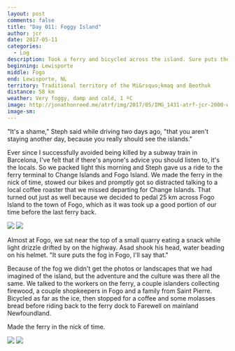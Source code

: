 ```yaml
---
layout: post
comments: false
title: "Day 011: Foggy Island"
author: jcr
date: 2017-05-11
categories:
  - Log
description: Took a ferry and bicycled across the island. Sure puts the fog in Fogo.
beginning: Lewisporte
middle: Fogo
end: Lewisporte, NL
territory: Traditional territory of the Mi&rsquo;kmaq and Beothuk
distance: 58 km
weather: Very foggy, damp and cold, 1 ºC
image: http://jonathonreed.me/atrf/img/2017/05/IMG_1431-atrf-jcr-2000-web.jpg
image-sm:
---
```


"It's a shame," Steph said while driving two days ago, "that you aren't staying another day, because you really should see the islands."

Ever since I successfully avoided being killed by a subway train in Barcelona, I've felt that if there's anyone's advice you should listen to, it's the locals. So we packed light this morning and Steph gave us a ride to the ferry terminal to Change Islands and Fogo Island. We made the ferry in the nick of time, stowed our bikes and promptly got so distracted talking to a local coffee roaster that we missed departing for Change Islands. That turned out just as well because we decided to pedal 25 km across Fogo Island to the town of Fogo, which as it was took up a good portion of our time before the last ferry back. 

<img src="http://jonathonreed.me/atrf/img/2017/05/IMG_1411-atrf-jcr-2000-web.jpg">

<img src="http://jonathonreed.me/atrf/img/2017/05/IMG_1413-atrf-jcr-2000-web.jpg">

Almost at Fogo, we sat near the top of a small quarry eating a snack while light drizzle drifted by on the highway. Asad shook his head, water beading on his helmet. "It sure puts the fog in Fogo, I'll say that."

Because of the fog we didn't get the photos or landscapes that we had imagined of the island, but the adventure and the culture was there all the same. We talked to the workers on the ferry, a couple islanders collecting firewood, a couple shopkeepers in Fogo and a family from Saint Pierre. Bicycled as far as the ice, then stopped for a coffee and some molasses bread before riding back to the ferry dock to Farewell on mainland Newfoundland.

Made the ferry in the nick of time.

<img src="http://jonathonreed.me/atrf/img/2017/05/IMG_1366-atrf-jcr-2000-web.jpg">

<img src="http://jonathonreed.me/atrf/img/2017/05/IMG_1419-atrf-jcr-2000-web.jpg">